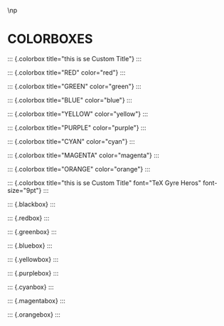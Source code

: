 \np

<set cmd="page" arg="columns:3" />

# COLORBOXES

::: {.colorbox title="this is se Custom Title"}
<lorem s="6"/>
:::

::: {.colorbox title="RED" color="red"}
<lorem s="6"/>
:::

::: {.colorbox title="GREEN" color="green"}
<lorem s="6"/>
:::

::: {.colorbox title="BLUE" color="blue"}
<lorem s="6"/>
:::

::: {.colorbox title="YELLOW" color="yellow"}
<lorem s="6"/>
:::

::: {.colorbox title="PURPLE" color="purple"}
<lorem s="6"/>
:::

::: {.colorbox title="CYAN" color="cyan"}
<lorem s="6"/>
:::

::: {.colorbox title="MAGENTA" color="magenta"}
<lorem s="6"/>
:::

::: {.colorbox title="ORANGE" color="orange"}
<lorem s="6"/>
:::

<cbr/>

::: {.colorbox title="this is se Custom Title" font="TeX Gyre Heros" font-size="9pt"}
<lorem s="10"/>
:::

<cbr/>

<fnt name="Open Sans">

::: {.blackbox}
<lorem s="10"/>
:::

::: {.redbox}
<lorem s="10"/>
:::

::: {.greenbox}
<lorem s="10"/>
:::

::: {.bluebox}
<lorem s="10"/>
:::

::: {.yellowbox}
<lorem s="10"/>
:::

::: {.purplebox}
<lorem s="10"/>
:::

::: {.cyanbox}
<lorem s="10"/>
:::

::: {.magentabox}
<lorem s="10"/>
:::

::: {.orangebox}
<lorem s="10"/>
:::

</fnt>